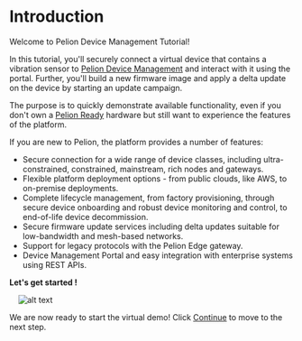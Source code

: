 # Introduction
Welcome to Pelion Device Management Tutorial!

In this tutorial, you'll securely connect a virtual device that contains a vibration sensor to [Pelion Device Management](https://www.pelion.com/iot-device-management/) and interact with it using the portal. Further, you'll build a new firmware image and apply a delta update on the device by starting an update campaign.

The purpose is to quickly demonstrate available functionality, even if you don't own a [Pelion Ready](https://developer.pelion.com/boards/) hardware but still want to experience the features of the platform.

If you are new to Pelion, the platform provides a number of features:

* Secure connection for a wide range of device classes, including ultra-constrained, constrained, mainstream, rich nodes and gateways.
* Flexible platform deployment options - from public clouds, like AWS, to on-premise deployments.
* Complete lifecycle management, from factory provisioning, through secure device onboarding and robust device monitoring and control, to end-of-life device decommission.
* Secure firmware update services including delta updates suitable for low-bandwidth and mesh-based networks.
* Support for legacy protocols with the Pelion Edge gateway.
* Device Management Portal and easy integration with enterprise systems using REST APIs.

**Let's get started !**

&nbsp;
&nbsp;
![alt text](https://i.ibb.co/7zKC7wk/pelion-architecture.png "Pelion Architecture")


We are now ready to start the virtual demo! Click [Continue](pelion-device-simulator/step1.md) to move to the next step.